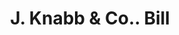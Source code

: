 ---
doi: 10.7916/D8N59ZJT
date_other: '1888'
date_other_textual: '1888'
form: printed ephemera
genre:
- Invoices
name:
- J. Knabb & Co.
object_in_context_url: https://biggert.cul.columbia.edu/items/view/ave_biggert_01507
subject_hierarchical_geographic:
- Reading, Pennsylvania, United States
subject_name:
- J. Knabb & Co.
title: J. Knabb & Co.. Bill
sort_title: J. Knabb & Co.. Bill
call_number: ave_biggert_01507
coordinates:
- 40.34166666666667,-75.9263888888889
pid: ave_biggert_01507
identifiers: ave_biggert_01507
thumbnail: https://derivativo-1.library.columbia.edu/iiif/2/ldpd:344000/full/!256,256/0/native.jpg
permalink: /biggert/ave_biggert_01507/
layout: iiif-image-page
---